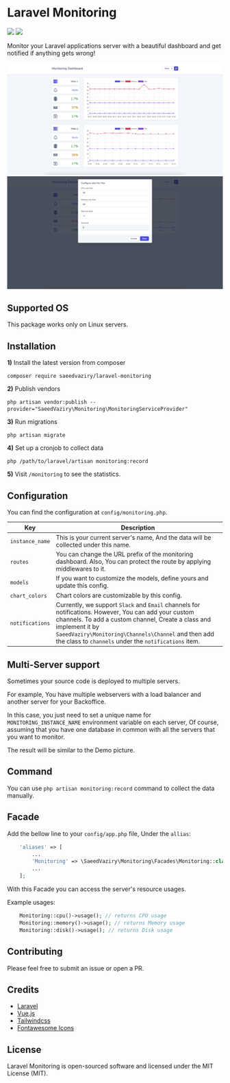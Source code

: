 # Laravel Monitoring

[![](https://img.shields.io/packagist/v/saeedvaziry/laravel-monitoring.svg?style=flat-square)](https://packagist.org/packages/saeedvaziry/laravel-monitoring)
![](https://github.com/saeedvaziry/laravel-monitoring/workflows/tests/badge.svg)

Monitor your Laravel applications server with a beautiful dashboard and get notified if anything gets wrong!

![](demo.png)
![](demo2.png)

## Supported OS

This package works only on Linux servers.

## Installation

**1)** Install the latest version from composer

```shell
composer require saeedvaziry/laravel-monitoring
```

**2)** Publish vendors

```shell
php artisan vendor:publish --provider="SaeedVaziry\Monitoring\MonitoringServiceProvider"
```

**3)** Run migrations

```shell
php artisan migrate
```

**4)** Set up a cronjob to collect data

```shell
php /path/to/laravel/artisan monitoring:record
```

**5)** Visit `/monitoring` to see the statistics.

## Configuration

You can find the configuration at `config/monitoring.php`.

| Key             | Description                                                                                                                                                                                                                                                                                 |
|-----------------|---------------------------------------------------------------------------------------------------------------------------------------------------------------------------------------------------------------------------------------------------------------------------------------------|
| `instance_name` | This is your current server's name, And the data will be collected under this name.                                                                                                                                                                                                         |
| `routes`        | You can change the URL prefix of the monitoring dashboard. Also, You can protect the route by applying middlewares to it.                                                                                                                                                                   |
| `models`        | If you want to customize the models, define yours and update this config.                                                                                                                                                                                                                   |
| `chart_colors`  | Chart colors are customizable by this config.                                                                                                                                                                                                                                               |
| `notifications` | Currently, we support `Slack` and `Email` channels for notifications. However, You can add your custom channels. To add a custom channel, Create a class and implement it by `SaeedVaziry\Monitoring\Channels\Channel` and then add the class to `channels` under the `notifications` item. |


## Multi-Server support

Sometimes your source code is deployed to multiple servers.

For example, You have multiple webservers with a load balancer and another server for your Backoffice.

In this case, you just need to set a unique name for `MONITORING_INSTANCE_NAME` environment variable on each server, Of course, assuming that you have one database in common with all the servers that you want to monitor.

The result will be similar to the Demo picture.

## Command

You can use `php artisan monitoring:record` command to collect the data manually.

## Facade

Add the bellow line to your `config/app.php` file, Under the `allias`:

```php
    'aliases' => [
        ...
        'Monitoring' => \SaeedVaziry\Monitoring\Facades\Monitoring::class
        ...
    ];
```

With this Facade you can access the server's resource usages.

Example usages:

```php
    Monitoring::cpu()->usage(); // returns CPU usage
    Monitoring::memory()->usage(); // returns Memory usage
    Monitoring::disk()->usage(); // returns Disk usage
```

## Contributing

Please feel free to submit an issue or open a PR.

## Credits

* [Laravel](https://laravel.com/)
* [Vue.js](https://vuejs.org/)
* [Tailwindcss](https://tailwindcss.com/)
* [Fontawesome Icons](https://fontawesome.com/)

## License

Laravel Monitoring is open-sourced software and licensed under the MIT License (MIT).
